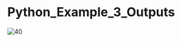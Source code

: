 # Python_Example_3_Outputs

![40](https://user-images.githubusercontent.com/52778108/62766263-b53e4e00-ba9a-11e9-9e37-f52cdeb15bf4.png)

